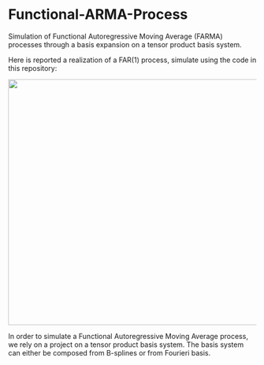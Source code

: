 # Functional-ARMA-Process
Simulation of Functional Autoregressive Moving Average (FARMA) processes through a basis expansion on a tensor product basis system.

Here is reported a realization of a FAR(1) process, simulate using the code in this repository:

<img src="https://github.com/Niccolo-Ajroldi/Functional-ARMA-Process/blob/main/Pics/FAR.gif" width="900" height="500" />

In order to simulate a Functional Autoregressive Moving Average process, we rely on a project on a tensor product basis system.
The basis system can either be composed from B-splines or from Fourieri basis.
